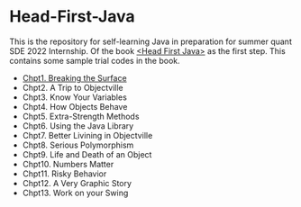 # Head-First-Java
This is the repository for self-learning Java in preparation for summer quant SDE 2022 Internship.
Of the book [&lt;Head First Java>](https://www.oreilly.com/library/view/head-first-java/0596009208/) as the first step. 
This contains some sample trial codes in the book.

+ [Chpt1. Breaking the Surface](chpt1/)
+ Chpt2. A Trip to Objectville
+ Chpt3. Know Your Variables
+ Chpt4. How Objects Behave
+ Chpt5. Extra-Strength Methods
+ Chpt6. Using the Java Library
+ Chpt7. Better Livining in Objectville
+ Chpt8. Serious Polymorphism
+ Chpt9. Life and Death of an Object
+ Chpt10. Numbers Matter
+ Chpt11. Risky Behavior
+ Chpt12. A Very Graphic Story
+ Chpt13. Work on your Swing

